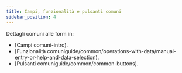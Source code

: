 ```yaml
---
title: Campi, funzionalità e pulsanti comuni
sidebar_position: 4
--- 
```



Dettagli comuni alle form in:

- [Campi comuni-intro).  
- [Funzionalità comuniguide/common/operations-with-data/manual-entry-or-help-and-data-selection).  
- [Pulsanti comuniguide/common/common-buttons).